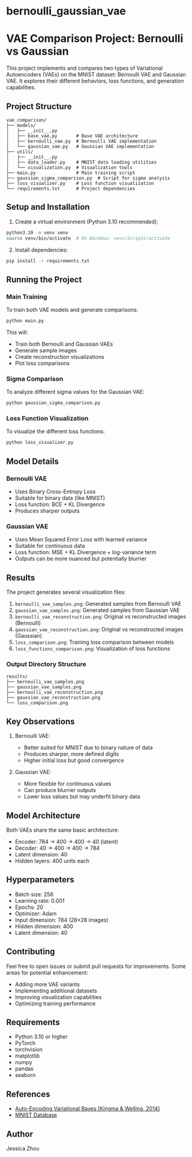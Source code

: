 # bernoulli_gaussian_vae
# VAE Comparison Project: Bernoulli vs Gaussian

This project implements and compares two types of Variational Autoencoders (VAEs) on the MNIST dataset: Bernoulli VAE and Gaussian VAE. It explores their different behaviors, loss functions, and generation capabilities.

## Project Structure
```
vae_comparison/
├── models/
│   ├── __init__.py
│   ├── base_vae.py       # Base VAE architecture
│   ├── bernoulli_vae.py  # Bernoulli VAE implementation
│   └── gaussian_vae.py   # Gaussian VAE implementation
├── utils/
│   ├── __init__.py
│   ├── data_loader.py    # MNIST data loading utilities
│   └── visualization.py  # Visualization tools
├── main.py               # Main training script
├── gaussian_sigma_comparison.py  # Script for sigma analysis
├── loss_visualizer.py    # Loss function visualization
└── requirements.txt      # Project dependencies
```

## Setup and Installation

1. Create a virtual environment (Python 3.10 recommended):
```bash
python3.10 -m venv venv
source venv/bin/activate  # On Windows: venv\Scripts\activate
```

2. Install dependencies:
```bash
pip install -r requirements.txt
```

## Running the Project

### Main Training
To train both VAE models and generate comparisons:
```bash
python main.py
```
This will:
- Train both Bernoulli and Gaussian VAEs
- Generate sample images
- Create reconstruction visualizations
- Plot loss comparisons

### Sigma Comparison
To analyze different sigma values for the Gaussian VAE:
```bash
python gaussian_sigma_comparison.py
```

### Loss Function Visualization
To visualize the different loss functions:
```bash
python loss_visualizer.py
```

## Model Details

### Bernoulli VAE
- Uses Binary Cross-Entropy Loss
- Suitable for binary data (like MNIST)
- Loss function: BCE + KL Divergence
- Produces sharper outputs

### Gaussian VAE
- Uses Mean Squared Error Loss with learned variance
- Suitable for continuous data
- Loss function: MSE + KL Divergence + log-variance term
- Outputs can be more nuanced but potentially blurrier

## Results

The project generates several visualization files:

1. `bernoulli_vae_samples.png`: Generated samples from Bernoulli VAE
2. `gaussian_vae_samples.png`: Generated samples from Gaussian VAE
3. `bernoulli_vae_reconstruction.png`: Original vs reconstructed images (Bernoulli)
4. `gaussian_vae_reconstruction.png`: Original vs reconstructed images (Gaussian)
5. `loss_comparison.png`: Training loss comparison between models
6. `loss_functions_comparison.png`: Visualization of loss functions

### Output Directory Structure
```
results/
├── bernoulli_vae_samples.png
├── gaussian_vae_samples.png
├── bernoulli_vae_reconstruction.png
├── gaussian_vae_reconstruction.png
└── loss_comparison.png
```

## Key Observations

1. Bernoulli VAE:
   - Better suited for MNIST due to binary nature of data
   - Produces sharper, more defined digits
   - Higher initial loss but good convergence

2. Gaussian VAE:
   - More flexible for continuous values
   - Can produce blurrier outputs
   - Lower loss values but may underfit binary data

## Model Architecture
Both VAEs share the same basic architecture:
- Encoder: 784 → 400 → 400 → 40 (latent)
- Decoder: 40 → 400 → 400 → 784
- Latent dimension: 40
- Hidden layers: 400 units each

## Hyperparameters
- Batch size: 256
- Learning rate: 0.001
- Epochs: 20
- Optimizer: Adam
- Input dimension: 784 (28×28 images)
- Hidden dimension: 400
- Latent dimension: 40

## Contributing
Feel free to open issues or submit pull requests for improvements. Some areas for potential enhancement:
- Adding more VAE variants
- Implementing additional datasets
- Improving visualization capabilities
- Optimizing training performance

## Requirements
- Python 3.10 or higher
- PyTorch
- torchvision
- matplotlib
- numpy
- pandas
- seaborn

## References
- [Auto-Encoding Variational Bayes (Kingma & Welling, 2014)](https://arxiv.org/abs/1312.6114)
- [MNIST Database](http://yann.lecun.com/exdb/mnist/)

## Author
Jessica Zhou
